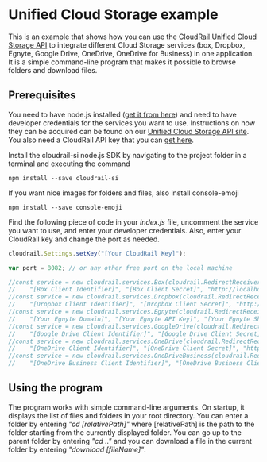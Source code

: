 # Unified Cloud Storage example

This is an example that shows how you can use the [CloudRail Unified Cloud Storage API](https://cloudrail.com/integrations/interfaces/CloudStorage;platformId=Nodejs) to integrate different Cloud Storage services (box, Dropbox, Egnyte, Google Drive, OneDrive, OneDrive for Business) in one application. It is a simple command-line program that makes it possible to browse folders and download files.

## Prerequisites

You need to have node.js installed ([get it from here](http://nodejs.org/)) and need to have developer credentials for the services you want to use. Instructions on how they can be acquired can be found on our [Unified Cloud Storage API site](https://cloudrail.com/integrations/interfaces/CloudStorage;platformId=Nodejs;serviceIds=Box%2CDropbox%2CEgnyte%2CGoogleDrive%2COneDrive%2COneDriveBusiness). You also need a CloudRail API key that you can [get here](https://cloudrail.com/signup).

Install the cloudrail-si node.js SDK by navigating to the project folder in a terminal and executing the command

```
npm install --save cloudrail-si
```

If you want nice images for folders and files, also install console-emoji

```
npm install --save console-emoji
```

Find the following piece of code in your *index.js* file, uncomment the service you want to use, and enter your developer credentials. Also, enter your CloudRail key and change the port as needed.


```javascript
cloudrail.Settings.setKey("[Your CloudRail Key]");

var port = 8082; // or any other free port on the local machine

//const service = new cloudrail.services.Box(cloudrail.RedirectReceivers.getLocalAuthenticator(port),
//    "[Box Client Identifier]", "[Box Client Secret]", "http://localhost:" + port + "/", "someState");
//const service = new cloudrail.services.Dropbox(cloudrail.RedirectReceivers.getLocalAuthenticator(port),
//    "[Dropbox Client Identifier]", "[Dropbox Client Secret]", "http://localhost:" + port + "/", "someState");
//const service = new cloudrail.services.Egnyte(cloudrail.RedirectReceivers.getLocalAuthenticator(port),
//    "[Your Egnyte Domain]", "[Your Egnyte API Key]", "[Your Egnyte Shared Secret]", "http://localhost:" + port + "/", "someState");
//const service = new cloudrail.services.GoogleDrive(cloudrail.RedirectReceivers.getLocalAuthenticator(port),
//    "[Google Drive Client Identifier]", "[Google Drive Client Secret]", "http://localhost:" + port + "/", "someState");
//const service = new cloudrail.services.OneDrive(cloudrail.RedirectReceivers.getLocalAuthenticator(port),
//    "[OneDrive Client Identifier]", "[OneDrive Client Secret]", "http://localhost:" + port + "/", "someState");
//const service = new cloudrail.services.OneDriveBusiness(cloudrail.RedirectReceivers.getLocalAuthenticator(port),
//    "[OneDrive Business Client Identifier]", "[OneDrive Business Client Secret]", "http://localhost:" + port + "/", "someState");

```

## Using the program

The program works with simple command-line arguments. On startup, it displays the list of files and folders in your root directory. You can enter a folder by entering *"cd [relativePath]"* where [relativePath] is the path to the folder starting from the currently displayed folder. You can go up to the parent folder by entering *"cd .."* and you can download a file in the current folder by entering *"download [fileName]"*.